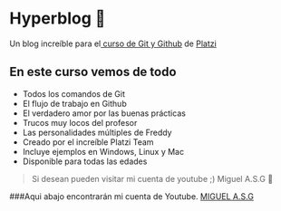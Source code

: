 # Hyperblog 💚
Un blog increíble para el[ curso de Git y Github](https://platzi.com/cursos/git-github/ " curso de Git y Github") de [Platzi](https://platzi.com/ "Platzi")

## En este curso vemos de todo
* Todos los comandos de Git
* El flujo de trabajo en Github
* El verdadero amor por las buenas prácticas
* Trucos muy locos del profesor
* Las personalidades múltiples de Freddy
* Creado por el increíble Platzi Team
* Incluye ejemplos en Windows, Linux y Mac
* Disponible para todas las edades

>Si desean pueden visitar mi cuenta de youtube ;)
Miguel A.S.G 💚

###Aqui abajo encontrarán mi cuenta de Youtube.
[MIGUEL A.S.G](https://www.youtube.com/channel/UCvBewL4rSwvvAOul_86hJoQ)